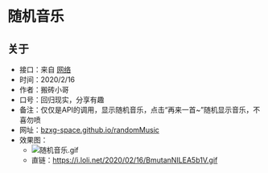 # 随机音乐
## 关于  
* 接口：来自 [网络](https://api.uomg.com/doc-comments.163.html)
* 时间：2020/2/16 
* 作者：搬砖小哥
* 口号：回归现实，分享有趣
* 备注：仅仅是API的调用，显示随机音乐，点击“再来一首~”随机显示音乐，不喜勿喷
* 网址：[bzxg-space.github.io/randomMusic](https://bzxg-space.github.io/randomMusic "随机音乐") 
* 效果图：
	* ![随机音乐.gif](https://i.loli.net/2020/02/16/BmutanNILEA5b1V.gif)
	* 直链：https://i.loli.net/2020/02/16/BmutanNILEA5b1V.gif
